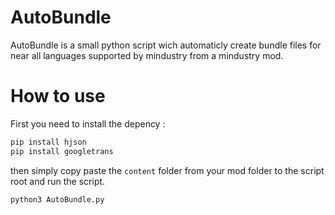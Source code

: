 # AutoBundle
AutoBundle is a small  python script wich automaticly create bundle files for near all languages supported by mindustry from a mindustry mod.

# How to use

First you need to install the depency :
```bash
pip install hjson
pip install googletrans
```
then simply copy paste the `content` folder from your mod folder to the script root and run the script.
```bash
python3 AutoBundle.py
```
